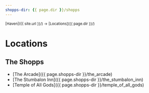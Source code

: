 ```yaml
---
shopps-dir: {{ page.dir }}/shopps
---
```


<span style="font-size:smaller;">
  [Haven]({{ site.url }}/) -> [Locations]({{ page.dir }}/)
</span>

# Locations

## The Shopps

* [The Arcade]({{ page.shopps-dir }}/the_arcade)
* [The Stumbalon Inn]({{ page.shopps-dir }}/the_stumbalon_inn)
* [Temple of All Gods]({{ page.shopps-dir }}/temple_of_all_gods)
